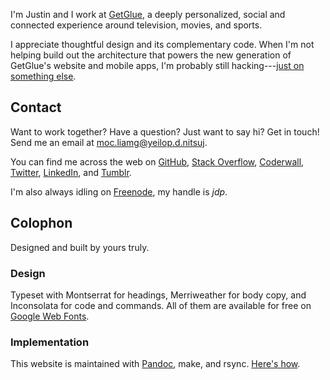 I'm Justin
and I work at [GetGlue](http://getglue.com),
a deeply personalized,
social and connected experience around television, movies, and sports.

I appreciate thoughtful design and its complementary code.
When I'm not helping build out the architecture that powers the new generation of GetGlue's website and mobile apps,
I'm probably still hacking---[just on something else][github-jdp].

[github-jdp]: http://github.com/jdp

## Contact

Want to work together?
Have a question?
Just want to say hi?
Get in touch!
Send me an email at <span class="reverse">moc.liamg@yeilop.d.nitsuj</span>.

You can find me across the web on [GitHub][github],
[Stack Overflow][stack-overflow],
[Coderwall][coderwall],
[Twitter][twitter],
[LinkedIn][linkedin],
and [Tumblr][tumblr].

I'm also always idling on [Freenode][freenode], my handle is *jdp*.

[github]: http://github.com/jdp
[stack-overflow]: http://stackoverflow.com/users/6967/justin-poliey
[coderwall]: https://coderwall.com/jdp
[twitter]: http://twitter.com/justinpoliey
[linkedin]: http://www.linkedin.com/profile/view?id=18652837
[tumblr]: http://tumble.justinpoliey.com/
[freenode]: http://freenode.net/

## Colophon

Designed and built by yours truly.

### Design

Typeset with Montserrat for headings,
Merriweather for body copy,
and Inconsolata for code and commands.
All of them are available for free on [Google Web Fonts][webfonts].

### Implementation

This website is maintained with [Pandoc][pandoc],
make,
and rsync.
[Here's how][static-sites-with-make].

[pandoc]: http://johnmacfarlane.net/pandoc
[static-sites-with-make]: /articles/static-sites-with-make.html
[webfonts]: http://www.google.com/fonts/

